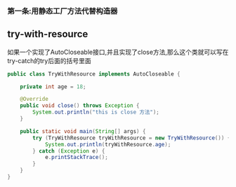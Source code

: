 ### 第一条:用静态工厂方法代替构造器


## try-with-resource
如果一个实现了AutoCloseable接口,并且实现了close方法,那么这个类就可以写在try-catch的try后面的括号里面

```java
public class TryWithResource implements AutoCloseable {

    private int age = 18;

    @Override
    public void close() throws Exception {
        System.out.println("this is close 方法");
    }

    public static void main(String[] args) {
        try (TryWithResource tryWithResource = new TryWithResource()) {
            System.out.println(tryWithResource.age);
        } catch (Exception e) {
            e.printStackTrace();
        }
    }
}

```


